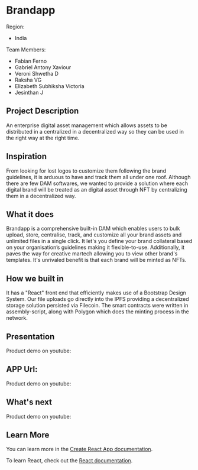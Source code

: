 # Brandapp

Region:
* India

Team Members:
* Fabian Ferno
* Gabriel Antony Xaviour
* Veroni Shwetha D
* Raksha VG
* Elizabeth Subhiksha Victoria
* Jesinthan J

## Project Description
An enterprise digital asset management which allows assets to be distributed in a centralized in a decentralized way so they can be used in the right way at the right time.

## Inspiration
From looking for lost logos to customize them following the brand guidelines, it is arduous to have and track them all under one roof. Although there are few DAM softwares, we wanted to provide a solution where each digital brand will be treated as an digital asset through NFT by centralizing them in a decentralized way.


## What it does
Brandapp is a comprehensive built-in DAM which enables users to bulk upload, store, centralise, track, and customize all your brand assets and unlimited files in a single click. It let's you define your brand collateral based on your organisation’s guidelines making it flexible-to-use. Additionally, it paves the way for creative martech allowing you to view other brand's templates. 
It's unrivaled benefit is that each brand will be minted as NFTs. 


## How we built in
It has a "React" front end that efficiently makes use of a Bootstrap Design System. Our file uploads go directly into the IPFS providing a decentralized storage solution persisted via Filecoin. The smart contracts were written in assembly-script, along with Polygon which does the minting process in the network.


## Presentation
Product demo on youtube:

## APP Url:
Product demo on youtube:

## What's next
Product demo on youtube:


## Learn More

You can learn more in the [Create React App documentation](https://facebook.github.io/create-react-app/docs/getting-started).

To learn React, check out the [React documentation](https://reactjs.org/).
